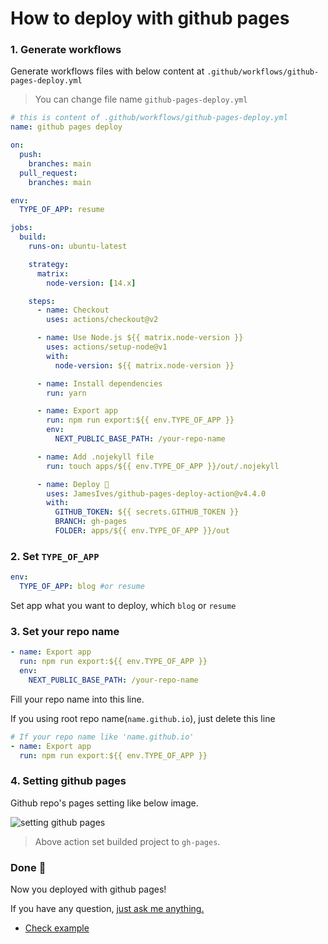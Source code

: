 # How to deploy with github pages

### 1. Generate workflows

Generate workflows files with below content at `.github/workflows/github-pages-deploy.yml`

> You can change file name `github-pages-deploy.yml`

```yml
# this is content of .github/workflows/github-pages-deploy.yml
name: github pages deploy

on:
  push:
    branches: main
  pull_request:
    branches: main

env:
  TYPE_OF_APP: resume

jobs:
  build:
    runs-on: ubuntu-latest

    strategy:
      matrix:
        node-version: [14.x]

    steps:
      - name: Checkout
        uses: actions/checkout@v2

      - name: Use Node.js ${{ matrix.node-version }}
        uses: actions/setup-node@v1
        with:
          node-version: ${{ matrix.node-version }}

      - name: Install dependencies
        run: yarn

      - name: Export app
        run: npm run export:${{ env.TYPE_OF_APP }}
        env:
          NEXT_PUBLIC_BASE_PATH: /your-repo-name

      - name: Add .nojekyll file
        run: touch apps/${{ env.TYPE_OF_APP }}/out/.nojekyll

      - name: Deploy 🚀
        uses: JamesIves/github-pages-deploy-action@v4.4.0
        with:
          GITHUB_TOKEN: ${{ secrets.GITHUB_TOKEN }}
          BRANCH: gh-pages
          FOLDER: apps/${{ env.TYPE_OF_APP }}/out
```

### 2. Set `TYPE_OF_APP`

```yml
env:
  TYPE_OF_APP: blog #or resume
```

Set app what you want to deploy, which `blog` or `resume`

### 3. Set your repo name

```yml
- name: Export app
  run: npm run export:${{ env.TYPE_OF_APP }}
  env:
    NEXT_PUBLIC_BASE_PATH: /your-repo-name
```

Fill your repo name into this line.

If you using root repo name(`name.github.io`), just delete this line

```yml
# If your repo name like 'name.github.io'
- name: Export app
  run: npm run export:${{ env.TYPE_OF_APP }}
```

### 4. Setting github pages

Github repo's pages setting like below image.

![setting github pages](https://user-images.githubusercontent.com/26461307/182302514-81512700-d329-4083-b901-dd48ce525fc1.png)

> Above action set builded project to `gh-pages`.

### Done 🎉

Now you deployed with github pages!

If you have any question, [just ask me anything.](https://github.com/hyesungoh/comet-land/discussions)

- [Check example](https://github.com/hyesungoh/comet-land-github-pages-example)
